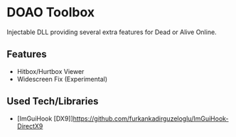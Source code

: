 # DOAO Toolbox
Injectable DLL providing several extra features for Dead or Alive Online.

## Features
* Hitbox/Hurtbox Viewer
* Widescreen Fix (Experimental)

## Used Tech/Libraries
* [ImGuiHook [DX9]]https://github.com/furkankadirguzeloglu/ImGuiHook-DirectX9
